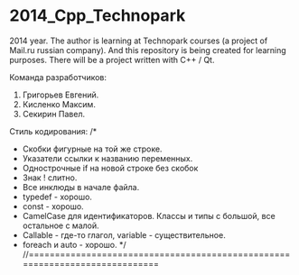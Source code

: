 2014_Cpp_Technopark
===================

2014 year. The author is learning at Technopark courses (a project of Mail.ru russian company). And this repository is being created for learning purposes. There will be a project written with C++ / Qt.

Команда разработчиков:

1) Григорьев Евгений.
2) Кисленко Максим.
3) Секирин Павел.

Стиль кодирования:
/*
 * Скобки фигурные на той же строке.
 * Указатели ссылки к названию переменных.
 * Однострочные if на новой строке без скобок
 * Знак ! слитно.
 * Все инклюды в начале файла.
 * typedef - хорошо.
 * const - хорошо.
 * CamelCase для идентификаторов. Классы и типы с большой, все остальное с малой.
 * Callable - где-то глагол, variable - существительное.
 * foreach и auto - хорошо.
 */
//============================================================================